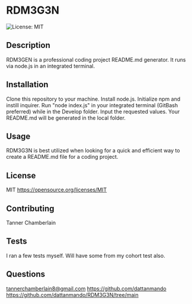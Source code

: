 # RDM3G3N
![License: MIT](https://img.shields.io/badge/License-MIT-yellow.svg)
## Description 
RDM3GEN is a professional coding project README.md generator. It runs via node.js in an integrated terminal.
## Installation
Clone this repository to your machine. 
Install node.js.
Initialize npm and instill inquirer.
Run "node index.js" in your integrated terminal (GitBash preferred) while in the Develop folder. 
Input the requested values. 
Your README.md will be generated in the local folder.
## Usage
RDM3G3N is best utilized when looking for a quick and efficient way to create a README.md file for a coding project.
## License
MIT
https://opensource.org/licenses/MIT
## Contributing
Tanner Chamberlain
## Tests
I ran a few tests myself. Will have some from my cohort test also.
## Questions
tannerchamberlain8@gmail.com https://github.com/dattanmando https://github.com/dattanmando/RDM3G3N/tree/main
